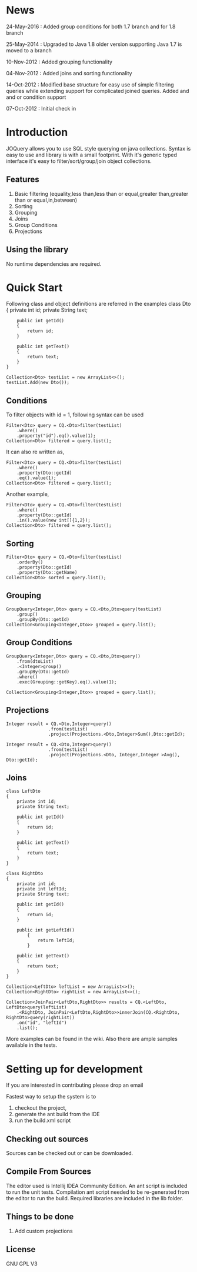 # News #
24-May-2016 :
Added group conditions for both 1.7 branch and for 1.8 branch

25-May-2014 :
Upgraded to Java 1.8
older version supporting Java 1.7 is moved to a branch

10-Nov-2012 :
Added grouping functionality

04-Nov-2012 :
Added joins and sorting functionality

14-Oct-2012 :
Modified base structure for easy use of simple filtering queries while extending support for complicated joined queries.
Added and and or condition support

07-Oct-2012 :
Initial check in

# Introduction #
JOQuery allows you to use SQL style querying on java collections. Syntax is easy to use and library is with a small footprint. With it's generic typed interface it's easy to filter/sort/group/join object collections.

## Features ##
  1. Basic filtering (equality,less than,less than or equal,greater than,greater than or equal,in,between)
  1. Sorting
  1. Grouping
  1. Joins
  1. Group Conditions
  1. Projections

## Using the library ##
No runtime dependencies are required.

# Quick Start #

Following class and object definitions are referred in the examples
	class Dto
	{
		private int id;
		private String text;

		public int getId()
		{
			return id;
		}

		public int getText()
		{
			return text;
		}
	}

	Collection<Dto> testList = new ArrayList<>();
	testList.Add(new Dto());


## Conditions ##
To filter objects with id = 1, following syntax can be used

	Filter<Dto> query = CQ.<Dto>filter(testList)
		.where()
		.property("id").eq().value(1);
	Collection<Dto> filtered = query.list();


It can also re written as,

	Filter<Dto> query = CQ.<Dto>filter(testList)
		.where()
		.property(Dto::getId)
		.eq().value(1);
	Collection<Dto> filtered = query.list();


Another example,

	Filter<Dto> query = CQ.<Dto>filter(testList)
		.where()
		.property(Dto::getId)
		.in().value(new int[]{1,2});
	Collection<Dto> filtered = query.list();


## Sorting ##

    Filter<Dto> query = CQ.<Dto>filter(testList)
        .orderBy()
        .property(Dto::getId)
        .property(Dto::getName)
    Collection<Dto> sorted = query.list();


## Grouping ##

    GroupQuery<Integer,Dto> query = CQ.<Dto,Dto>query(testList)
        .group()
        .groupBy(Dto::getId)
    Collection<Grouping<Integer,Dto>> grouped = query.list();

## Group Conditions ##

	GroupQuery<Integer,Dto> query = CQ.<Dto,Dto>query()
		.from(dtoList)
		.<Integer>group()
		.groupBy(Dto::getId)
		.where()
		.exec(Grouping::getKey).eq().value(1);
	
	Collection<Grouping<Integer,Dto>> grouped = query.list();
	
## Projections ##

	Integer result = CQ.<Dto,Integer>query()
					.from(testList)
					.project(Projections.<Dto,Integer>Sum(),Dto::getId);
	
	Integer result = CQ.<Dto,Integer>query()
					.from(testList)
					.project(Projections.<Dto, Integer,Integer >Avg(), Dto::getId);
	
## Joins ##

	class LeftDto
	{
		private int id;
		private String text;

		public int getId()
		{
			return id;
		}

		public int getText()
		{
			return text;
		}
	}

	class RightDto
	{
		private int id;
		private int leftId;
		private String text;

		public int getId()
		{
			return id;
		}

		public int getLeftId()
			{
				return leftId;
			}

		public int getText()
		{
			return text;
		}
	}

	Collection<LeftDto> leftList = new ArrayList<>();
	Collection<RightDto> rightList = new ArrayList<>();

	Collection<JoinPair<LeftDto,RightDto>> results = CQ.<LeftDto, LeftDto>query(leftList)
		.<RightDto, JoinPair<LeftDto,RightDto>>innerJoin(CQ.<RightDto, RightDto>query(rightList))
		.on("id", "leftId")
		.list();

More examples can be found in the wiki. Also there are ample samples available in the tests.

# Setting up for development #
If you are interested in contributing please drop an email

Fastest way to setup the system is to
  1. checkout the project,
  1. generate the ant build from the IDE
  1. run the build.xml script

## Checking out sources ##
Sources can be checked out or can be downloaded.

## Compile From Sources ##
The editor used is Intellij IDEA Community Edition. An ant script is included to run the unit tests. Compilation ant script needed to be re-generated from the editor to run the build. Required libraries are included in the lib folder.

## Things to be done ##
  1. Add custom projections

## License
GNU GPL V3